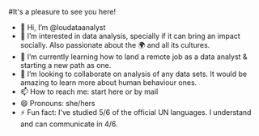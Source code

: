 #It's a pleasure to see you here!

- 👋 Hi, I’m @loudataanalyst
- 👀 I’m interested in data analysis, specially if it can bring an impact socially. Also passionate about the 🌍 and all its cultures.
- 🌱 I’m currently learning how to land a remote job as a data analyst & starting a new path as one. 
- 💞️ I’m looking to collaborate on analysis of any data sets. It would be amazing to learn more about human behaviour ones.
- 📫 How to reach me: start here or by mail
- 😄 Pronouns: she/hers
- ⚡ Fun fact: I've studied 5/6 of the official UN languages. I understand and can communicate in 4/6. 

<!---
loudataanalyst/loudataanalyst is a ✨ special ✨ repository because its `README.md` (this file) appears on your GitHub profile.
You can click the Preview link to take a look at your changes.
--->
